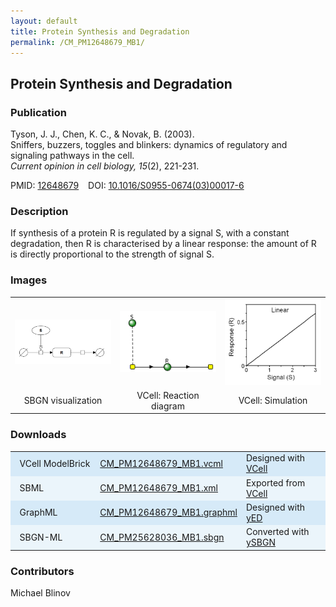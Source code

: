 ```yaml
---
layout: default
title: Protein Synthesis and Degradation
permalink: /CM_PM12648679_MB1/
---
```


## Protein Synthesis and Degradation
### Publication

Tyson, J. J., Chen, K. C., & Novak, B. (2003). <br />
Sniffers, buzzers, toggles and blinkers: dynamics of regulatory and signaling pathways in the cell. <br />
<i>Current opinion in cell biology, 15</i>(2), 221-231.

PMID:  [12648679](https://www.ncbi.nlm.nih.gov/pubmed/12648679) &ensp; DOI: [10.1016/S0955-0674(03)00017-6](https://doi.org/10.1016/S0955-0674(03)00017-6)

### Description

If synthesis of a protein R is regulated by a signal S, with a constant degradation, then R is characterised by a 
linear response: the amount of R is directly proportional to the strength of signal S. 

### Images

 <table> 
 <td align="center" width="33%"> <a href="http://modelbricks.org/images/SBGNfiles/LinearSBGN.PNG"><img src="/images/SBGNfiles/LinearSBGN.PNG" width="300"/></a></td>
 <td align="center" width="33%"><a href="https://modelbricks.github.io/images/Vcellimages/LinearResponseVCell.PNG"><img src="/images/Vcellimages/LinearResponseVCell.PNG" width="225"/></a></td>
 <td align="center" width="33%"><a href="http://modelbricks.org/images/publications/LinearResponse.png"><img src="/images/publications/LinearResponse.png" width="175"/></a></td>
 <tr>
  <td align="center"> SBGN visualization</td>
  <td align="center"> VCell: Reaction diagram</td>
  <td align="center"> VCell: Simulation</td>
 </tr>
 </table>
 
### Downloads

<center>
 <table>
  <td width="33%" bgcolor="#D6EAF8">&nbsp; VCell ModelBrick </td>
  <td width="33%" bgcolor="#D6EAF8"><a href="/modelbricks/VCML_SBMLfiles/CM_PM12648679_MB1.vcml">CM_PM12648679_MB1.vcml</a></td>
  <td width="33%" bgcolor="#D6EAF8"> Designed with <a href="http://vcell.org"> VCell</a></td>
  <tr>
   <td bgcolor="#EBF5FB">&nbsp; SBML </td>
   <td bgcolor="#EBF5FB"><a href="/modelbricks/SBGNexecutablefiles/CM_PM12648679_MB1.xml">CM_PM12648679_MB1.xml</a></td>
   <td bgcolor="#EBF5FB"> Exported from <a href="http://vcell.org"> VCell</a></td>
  </tr>
  <tr>
   <td bgcolor="#D6EAF8">&nbsp; GraphML </td>
   <td bgcolor="#D6EAF8"><a href="/modelbricks/SBGNexecutablefiles/CM_PM12648679_MB1.graphml">CM_PM12648679_MB1.graphml</a></td>
   <td bgcolor="#D6EAF8"> Designed with <a href="https://www.yworks.com/yed">yED</a></td>
  </tr>
  <tr>
   <td bgcolor="#EBF5FB">&nbsp; SBGN-ML </td>
   <td bgcolor="#EBF5FB"><a href="/modelbricks/SBGNexecutablefiles/CM_PM25628036_MB1.sbgn">CM_PM25628036_MB1.sbgn</a></td>
   <td bgcolor="#EBF5FB"> Converted with <a href="https://github.com/sbgn/ySBGN">ySBGN</a></td>
  </tr>
 </table>
</center>

### Contributors

Michael Blinov



